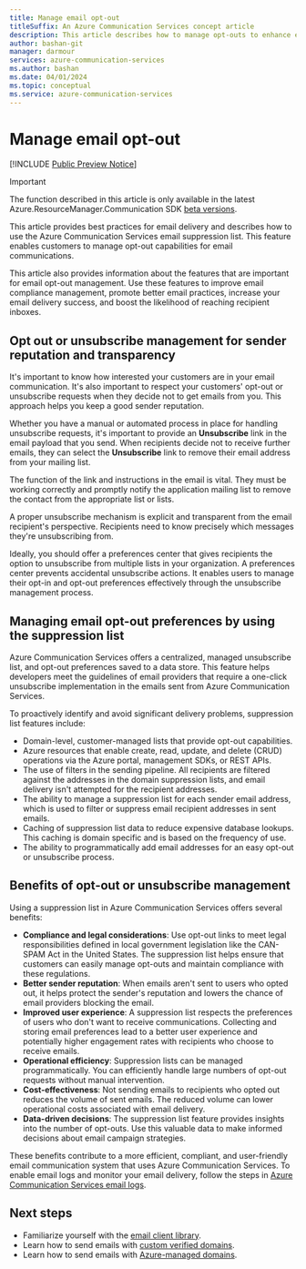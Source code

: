 ```yaml
---
title: Manage email opt-out
titleSuffix: An Azure Communication Services concept article
description: This article describes how to manage opt-outs to enhance email delivery in your business-to-consumer communications.
author: bashan-git
manager: darmour
services: azure-communication-services
ms.author: bashan
ms.date: 04/01/2024
ms.topic: conceptual
ms.service: azure-communication-services
---
```


# Manage email opt-out

[!INCLUDE [Public Preview Notice](../../includes/public-preview-include-document.md)]

> [!IMPORTANT]
> The function described in this article is only available in the latest Azure.ResourceManager.Communication SDK [beta versions](https://www.nuget.org/packages/Azure.ResourceManager.Communication/#versions-body-tab).
  
This article provides best practices for email delivery and describes how to use the Azure Communication Services email suppression list. This feature enables customers to manage opt-out capabilities for email communications.

This article also provides information about the features that are important for email opt-out management. Use these features to improve email compliance management, promote better email practices, increase your email delivery success, and boost the likelihood of reaching recipient inboxes.

## Opt out or unsubscribe management for sender reputation and transparency

It's important to know how interested your customers are in your email communication. It's also important to respect your customers' opt-out or unsubscribe requests when they decide not to get emails from you. This approach helps you keep a good sender reputation.

Whether you have a manual or automated process in place for handling unsubscribe requests, it's important to provide an **Unsubscribe** link in the email payload that you send. When recipients decide not to receive further emails, they can select the **Unsubscribe** link to remove their email address from your mailing list.

The function of the link and instructions in the email is vital. They must be working correctly and promptly notify the application mailing list to remove the contact from the appropriate list or lists.

A proper unsubscribe mechanism is explicit and transparent from the email recipient's perspective. Recipients need to know precisely which messages they're unsubscribing from.

Ideally, you should offer a preferences center that gives recipients the option to unsubscribe from multiple lists in your organization. A preferences center prevents accidental unsubscribe actions. It enables users to manage their opt-in and opt-out preferences effectively through the unsubscribe management process.

## Managing email opt-out preferences by using the suppression list

Azure Communication Services offers a centralized, managed unsubscribe list, and opt-out preferences saved to a data store. This feature helps developers meet the guidelines of email providers that require a one-click unsubscribe implementation in the emails sent from Azure Communication Services.

To proactively identify and avoid significant delivery problems, suppression list features include:

* Domain-level, customer-managed lists that provide opt-out capabilities.
* Azure resources that enable create, read, update, and delete (CRUD) operations via the Azure portal, management SDKs, or REST APIs.
* The use of filters in the sending pipeline. All recipients are filtered against the addresses in the domain suppression lists, and email delivery isn't attempted for the recipient addresses.
* The ability to manage a suppression list for each sender email address, which is used to filter or suppress email recipient addresses in sent emails.
* Caching of suppression list data to reduce expensive database lookups. This caching is domain specific and is based on the frequency of use.
* The ability to programmatically add email addresses for an easy opt-out or unsubscribe process.

## Benefits of opt-out or unsubscribe management

Using a suppression list in Azure Communication Services offers several benefits:

* **Compliance and legal considerations**: Use opt-out links to meet legal responsibilities defined in local government legislation like the CAN-SPAM Act in the United States. The suppression list helps ensure that customers can easily manage opt-outs and maintain compliance with these regulations.
* **Better sender reputation**: When emails aren't sent to users who opted out, it helps protect the sender's reputation and lowers the chance of email providers blocking the email.
* **Improved user experience**: A suppression list respects the preferences of users who don't want to receive communications. Collecting and storing email preferences lead to a better user experience and potentially higher engagement rates with recipients who choose to receive emails.
* **Operational efficiency**: Suppression lists can be managed programmatically. You can efficiently handle large numbers of opt-out requests without manual intervention.
* **Cost-effectiveness**: Not sending emails to recipients who opted out reduces the volume of sent emails. The reduced volume can lower operational costs associated with email delivery.
* **Data-driven decisions**: The suppression list feature provides insights into the number of opt-outs. Use this valuable data to make informed decisions about email campaign strategies.

These benefits contribute to a more efficient, compliant, and user-friendly email communication system that uses Azure Communication Services. To enable email logs and monitor your email delivery, follow the steps in [Azure Communication Services email logs](../../concepts/analytics/logs/email-logs.md).

## Next steps

* Familiarize yourself with the [email client library](../email/sdk-features.md).
* Learn how to send emails with [custom verified domains](../../quickstarts/email/add-custom-verified-domains.md).
* Learn how to send emails with [Azure-managed domains](../../quickstarts/email/add-azure-managed-domains.md).

